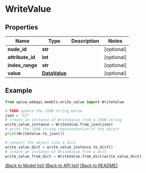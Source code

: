 # WriteValue


## Properties

Name | Type | Description | Notes
------------ | ------------- | ------------- | -------------
**node_id** | **str** |  | [optional] 
**attribute_id** | **int** |  | [optional] 
**index_range** | **str** |  | [optional] 
**value** | [**DataValue**](DataValue.md) |  | [optional] 

## Example

```python
from opcua_webapi.models.write_value import WriteValue

# TODO update the JSON string below
json = "{}"
# create an instance of WriteValue from a JSON string
write_value_instance = WriteValue.from_json(json)
# print the JSON string representation of the object
print(WriteValue.to_json())

# convert the object into a dict
write_value_dict = write_value_instance.to_dict()
# create an instance of WriteValue from a dict
write_value_from_dict = WriteValue.from_dict(write_value_dict)
```
[[Back to Model list]](../README.md#documentation-for-models) [[Back to API list]](../README.md#documentation-for-api-endpoints) [[Back to README]](../README.md)


